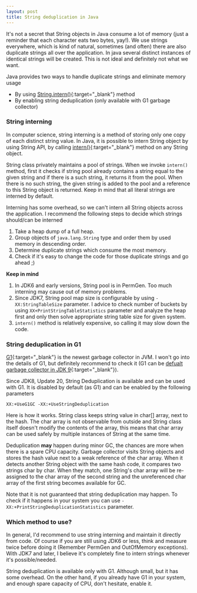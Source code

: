```yaml
---
layout: post
title: String deduplication in Java
---
```


It's not a secret that String objects in Java consume a lot of memory (just a reminder that each character eats two bytes, yay!). We use strings everywhere, which is kind of natural, sometimes (and often) there are also duplicate strings all over the application. In java several distinct instances of identical strings will be created. This is not ideal and definitely not what we want.

Java provides two ways to handle duplicate strings and eliminate memory usage

- By using [String.intern()](http://docs.oracle.com/javase/8/docs/api/java/lang/String.html#intern--){:target="_blank"} method
- By enabling string deduplication (only available with G1 garbage collector)

### String interning

In computer science, string interning is a method of storing only one copy of each distinct string value. In Java, it is possible to intern String object by using String API, by calling [intern()](http://docs.oracle.com/javase/8/docs/api/java/lang/String.html#intern--){:target="_blank"} method on any String object.

String class privately maintains a pool of strings. When we invoke `intern()` method, first it checks if string pool already contains a string equal to the given string and if there is a such string, it returns it from the pool. When there is no such string, the given string is added to the pool and a reference to this String object is returned. Keep in mind that all literal strings are interned by default.

Interning has some overhead, so we can't intern all String objects across the application. I recommend the following steps to decide which strings should/can be interned

1. Take a heap dump of a full heap.
2. Group objects of `java.lang.String` type and order them by used memory in descending order.
3. Determine duplicate strings which consume the most memory.
4. Check if it's easy to change the code for those duplicate strings and go ahead ;)

**Keep in mind**

1. In JDK6 and early versions, String pool is in PermGen. Too much interning may cause out of memory problems.
2. Since JDK7, String pool map size is configurable by using `-XX:StringTableSize` parameter. I advice to check number of buckets by using `XX+PrintStringTableStatistics` parameter and analyze the heap first and only then solve appropriate string table size for given system.
3. `intern()` method is relatively expensive, so calling it may slow down the code.

### String deduplication in G1

[G1](http://www.oracle.com/technetwork/tutorials/tutorials-1876574.html){:target="_blank"} is the newest garbage collector in JVM. I won't go into the details of G1, but definitely recommend to check it (G1 can be [defualt garbage collector in JDK 9](http://openjdk.java.net/jeps/248){:target="_blank"}). 

Since JDK8, Update 20, String Deduplication is available and can be used with G1. It is disabled by default (as G1) and can be enabled by the following parameters

```
XX:+UseG1GC -XX:+UseStringDeduplication
```

Here is how it works. String class keeps string value in char[] array, next to the hash. The char array is not observable from outside and String class itself doesn't modify the contents of the array, this means that char array can be used safely by multiple instances of String at the same time. 


Deduplication **may** happen during minor GC, the chances are more when there is a spare CPU capacity. Garbage collector visits String objects and stores the hash value next to a weak reference of the char array. When it detects another String object with the same hash code, it compares two strings char by char. When they match, one String's char array will be re-assigned to the char array of the second string and the unreferenced char array of the first string becomes available for GC. 

Note that it is not guaranteed that string deduplication may happen. To check if it happens in your system you can use `-XX:+PrintStringDeduplicationStatistics` parameter.


### Which method to use?


In general, I'd recommend to use string interning and maintain it directly from code. Of course if you are still using JDK6 or less, think and measure twice before doing it (Remember PermGen and OutOfMemory exceptions). With JDK7 and later, I believe it's completely fine to intern strings whenever it's possible/needed.


String deduplication is available only with G1. Although small, but it has some overhead. On the other hand, if you already have G1 in your system, and enough spare capacity of CPU, don't hesitate, enable it.